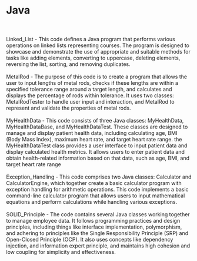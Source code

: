 # Java
<br><br>
Linked_List - This code defines a Java program that performs various operations on linked lists representing courses. The program is designed to showcase and demonstrate the use of appropriate and suitable methods for tasks like adding elements, converting to uppercase, deleting elements, reversing the list, sorting, and removing duplicates.
<br><br>
MetalRod - The purpose of this code is to create a program that allows the user to input lengths of metal rods, checks if these lengths are within a specified tolerance range around a target length, and calculates and displays the percentage of rods within tolerance. It uses two classes: MetalRodTester to handle user input and interaction, and MetalRod to represent and validate the properties of metal rods.
<br><br>
MyHealthData - This code consists of three Java classes: MyHealthData, MyHealthDataBase, and MyHealthDataTest. These classes are designed to manage and display patient health data, including calculating age, BMI (Body Mass Index), maximum heart rate, and target heart rate range. the MyHealthDataTest class provides a user interface to input patient data and display calculated health metrics. It allows users to enter patient data and obtain health-related information based on that data, such as age, BMI, and target heart rate range
<br><br>
Exception_Handling - This code comprises two Java classes: Calculator and CalculatorEngine, which together create a basic calculator program with exception handling for arithmetic operations. This code implements a basic command-line calculator program that allows users to input mathematical equations and perform calculations while handling various exceptions. 
<br><br>
SOLID_Principle - 
The code contains several Java classes working together to manage employee data. It follows programming practices and design principles, including things like interface implementation, polymorphism, and adhering to principles like the Single Responsibility Principle (SRP) and Open-Closed Principle (OCP). It also uses concepts like dependency injection, and information expert principle, and maintains high cohesion and low coupling for simplicity and effectiveness.
